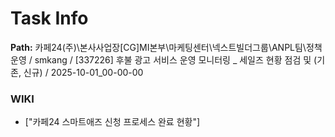 # Task Info

**Path:** 카페24(주)\본사사업장\[CG]MI본부\마케팅센터\넥스트빌더그룹\ANPL팀\정책운영 / smkang / [337226] 후불 광고 서비스 운영 모니터링 _ 세일즈 현황 점검 및 (기존, 신규) / 2025-10-01_00-00-00

### WIKI
- ["카페24 스마트애즈 신청 프로세스 완료 현황"]

